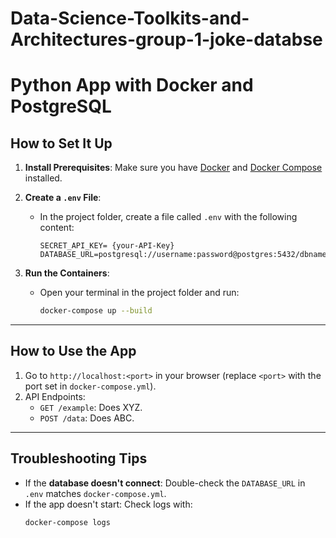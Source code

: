 # Data-Science-Toolkits-and-Architectures-group-1-joke-databse
# Python App with Docker and PostgreSQL

## How to Set It Up
1. **Install Prerequisites**: Make sure you have [Docker](https://docs.docker.com/get-docker/) and [Docker Compose](https://docs.docker.com/compose/install/) installed.

2. **Create a `.env` File**:
   - In the project folder, create a file called `.env` with the following content:
     ```
     SECRET_API_KEY= {your-API-Key}
     DATABASE_URL=postgresql://username:password@postgres:5432/dbname
     ```

3. **Run the Containers**:
   - Open your terminal in the project folder and run:
     ```bash
     docker-compose up --build
     ```

---

## How to Use the App
1. Go to `http://localhost:<port>` in your browser (replace `<port>` with the port set in `docker-compose.yml`).
2. API Endpoints:
   - `GET /example`: Does XYZ.
   - `POST /data`: Does ABC.

---

## Troubleshooting Tips
- If the **database doesn't connect**: Double-check the `DATABASE_URL` in `.env` matches `docker-compose.yml`.
- If the app doesn't start: Check logs with:
  ```bash
  docker-compose logs

